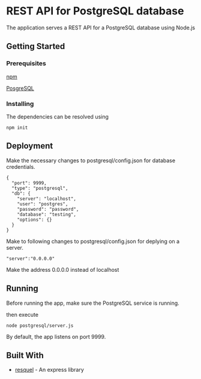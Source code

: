 # REST API for PostgreSQL database

The application serves a REST API for a PostgreSQL database using Node.js 

## Getting Started

### Prerequisites

[npm](https://www.npmjs.com/)

[PosgreSQL](https://www.postgresql.org/)

### Installing

The dependencies can be resolved using 

```
npm init
```
## Deployment

Make the necessary changes to postgresql/config.json for database credentials.

```
{
  "port": 9999,
  "type": "postgresql",
  "db": {
    "server": "localhost",
    "user": "postgres",
    "password": "password",
    "database": "testing",
    "options": {}
  }
}
```

Make to following changes to postgresql/config.json for deplying on a server.

```
"server":"0.0.0.0"
```
Make the address 0.0.0.0 instead of localhost

## Running

Before running the app, make sure the PostgreSQL service is running.

then execute 

```
node postgresql/server.js 
```
By default, the app listens on port 9999.

## Built With

* [resquel](https://github.com/formio/resquel) - An express library
